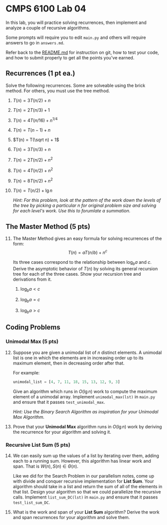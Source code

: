 # CMPS 6100  Lab 04

In this lab, you will practice solving recurrences, then implement and analyze a couple of recursive algorithms.

Some prompts will require you to edit `main.py` and others will require answers to go in `answers.md`.

Refer back to the [README.md](README.md) for instruction on git, how to test your code, and how to submit properly to get all the points you've earned.

## Recurrences (1 pt ea.)

Solve the following recurrences. Some are solveable using the brick method. For others, you must use the tree method.

1. $T(n) = 3T(n/2) + n$



2. $T(n) = 2T(n/3) + 1$



3. $T(n) = 4T(n/16) + n^{1/4}$



4. $T(n) = T(n-1) + n$



5. $T(n) = T(\sqrt n) + 1$



6. $T(n) = 3T(n/3) + n$



7. $T(n) = 2T(n/2) + n^2$



8. $T(n) = 4T(n/2) + n^2$



9. $T(n) = 8T(n/2) + n^2$



10. $T(n) = T(n/2) + \lg n$

    *Hint: For this problem, look at the pattern of the work down the 
    levels of the tree by picking a particular $n$ for original problem 
    size and solving for each level's work. Use this to forumlate a 
    summation.*



## The Master Method (5 pts)

11. The Master Method gives an easy formula for solving recurrences of the form: 
    $$T(n) = aT(n/b) + n^c$$

    Its three cases correspond to the relationship between $\log_b a$ and $c$. Derive the asymptotic behavior of $T(n)$ by solving its general recursion tree for each of the three cases. Show your recursion tree and derivations from it.

    1. $\log_b a < c$

    2. $\log_b a = c$

    3. $\log_b a > c$

## Coding Problems

### Unimodal Max (5 pts)

12. Suppose you are given a unimodal list of $n$ distinct elements. A unimodal list is one in which the elements are in increasing order up to its maximum element, then in decreasing order after that.

    For example:

    ``` python
    unimodal_list = [4, 7, 11, 18, 15, 13, 12, 9, 3]
    ```

    Give an algorithm which runs in $O(\lg n)$ work to compute the maximum element of a unimodal array. Implement `unimodal_max(lst)` in `main.py` and ensure that it passes `test_unimodal_max`.

    *Hint: Use the Binary Search Algorithm as inspiration for your Unimodal Max Algorithm.*

13. Prove that your **Unimodal Max** algorithm runs in $O(\lg n)$ work by deriving the recurrence for your algorithm and solving it.

### Recursive List Sum (5 pts)

14. We can easily sum up the values of a list by iterating over them, adding each to a running sum. However, this algorithm has linear work and span. That is $W(n), S(n) \in \Theta(n)$. 

    Like we did for the Search Problem in our parallelism notes, come up with divide and conquer recursive implementation for **List Sum**. Your algorithm should take in a list and return the sum of all of the elements in that list. Design your algorithm so that we could parallelize the recursive calls. Implement `list_sum_DC(lst)` in `main.py` and ensure that it passes `test_list_sum_DC`.

15. What is the work and span of your **List Sum** algorithm? Derive the work and span recurrences for your algorithm and solve them.
